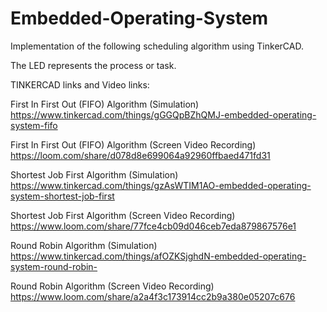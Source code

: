 # Embedded-Operating-System
Implementation of the following scheduling algorithm using TinkerCAD.

The LED represents the process or task.

TINKERCAD links and Video links:

First In First Out (FIFO) Algorithm (Simulation)
https://www.tinkercad.com/things/gGGQpBZhQMJ-embedded-operating-system-fifo

First In First Out (FIFO) Algorithm (Screen Video Recording)
https://loom.com/share/d078d8e699064a92960ffbaed471fd31


Shortest Job First Algorithm (Simulation)
https://www.tinkercad.com/things/gzAsWTIM1AO-embedded-operating-system-shortest-job-first

Shortest Job First Algorithm (Screen Video Recording)
https://www.loom.com/share/77fce4cb09d046ceb7eda879867576e1


Round Robin Algorithm (Simulation)
https://www.tinkercad.com/things/afOZKSjghdN-embedded-operating-system-round-robin-

Round Robin Algorithm (Screen Video Recording)
https://www.loom.com/share/a2a4f3c173914cc2b9a380e05207c676
